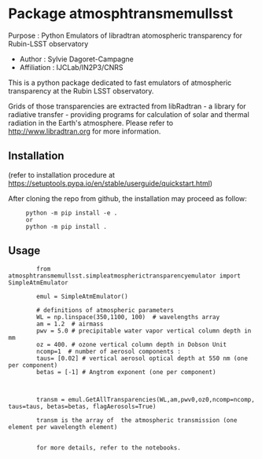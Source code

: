 # Package atmosphtransmemullsst

Purpose : Python Emulators of libradtran atomospheric transparency for Rubin-LSST observatory
- Author : Sylvie Dagoret-Campagne
- Affiliation : IJCLab/IN2P3/CNRS


This is a python package dedicated to fast emulators of atmospheric transparency at the Rubin LSST observatory.

Grids of those transparencies are extracted from libRadtran - a library for radiative transfer - providing programs for calculation of solar and thermal radiation in the Earth's atmosphere.
Please refer to  http://www.libradtran.org for more information.

## Installation
(refer to installation procedure at https://setuptools.pypa.io/en/stable/userguide/quickstart.html)

After cloning the repo from github,
the installation may proceed as follow:

         python -m pip install -e .
         or
         python -m pip install .



## Usage 


            from atmosphtransmemullsst.simpleatmospherictransparencyemulator import SimpleAtmEmulator

            emul = SimpleAtmEmulator()

            # definitions of atmospheric parameters
            WL = np.linspace(350,1100, 100)  # wavelengths array
            am = 1.2  # airmass
            pwv = 5.0 # precipitable water vapor vertical column depth in mm
            oz = 400. # ozone vertical column depth in Dobson Unit     
            ncomp=1  # number of aerosol components :
            taus= [0.02] # vertical aerosol optical depth at 550 nm (one per component)
            betas = [-1] # Angtrom exponent (one per component)

          

            transm = emul.GetAllTransparencies(WL,am,pwv0,oz0,ncomp=ncomp, taus=taus, betas=betas, flagAerosols=True)

            transm is the array of  the atmospheric transmission (one element per wavelength element)


            for more details, refer to the notebooks.

      

